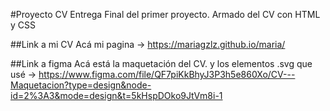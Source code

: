 #Proyecto CV
Entrega Final del primer proyecto. Armado del CV con HTML y CSS

##Link a mi CV
Acá mi pagina → https://mariagzlz.github.io/maria/

##Link a figma
Acá está la maquetación del CV. y los elementos .svg que usé → https://www.figma.com/file/QF7piKkBhyJ3P3h5e860Xo/CV---Maquetacion?type=design&node-id=2%3A3&mode=design&t=5kHspDOko9JtVm8i-1